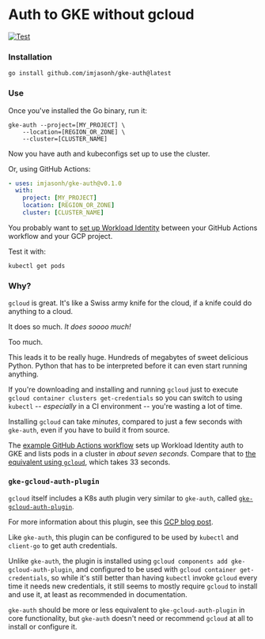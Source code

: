 # Auth to GKE without gcloud

[![Test](https://github.com/imjasonh/gke-auth/actions/workflows/test-action.yaml/badge.svg)](https://github.com/imjasonh/gke-auth/actions/workflows/test-action.yaml)

### Installation

```
go install github.com/imjasonh/gke-auth@latest
```

### Use

Once you've installed the Go binary, run it:

```
gke-auth --project=[MY_PROJECT] \
    --location=[REGION_OR_ZONE] \
    --cluster=[CLUSTER_NAME]
```

Now you have auth and kubeconfigs set up to use the cluster.

Or, using GitHub Actions:

```yaml
- uses: imjasonh/gke-auth@v0.1.0
  with:
    project: [MY_PROJECT]
    location: [REGION_OR_ZONE]
    cluster: [CLUSTER_NAME]
```

You probably want to [set up Workload Identity](https://github.com/google-github-actions/auth#usage) between your GitHub Actions workflow and your GCP project.

Test it with:

```
kubectl get pods
```

### Why?

`gcloud` is great.
It's like a Swiss army knife for the cloud, if a knife could do anything to a cloud.

It does so much.
_It does soooo much!_

Too much.

This leads it to be really huge.
Hundreds of megabytes of sweet delicious Python.
Python that has to be interpreted before it can even start running anything.

If you're downloading and installing and running `gcloud` just to execute `gcloud container clusters get-credentials` so you can switch to using `kubectl` -- _especially_ in a CI environment -- you're wasting a lot of time.

Installing `gcloud` can take _minutes_, compared to just a few seconds with `gke-auth`, even if you have to build it from source.

The [example GitHub Actions workflow](./.github/workflows/test-action.yaml) sets up Workload Identity auth to GKE and lists pods in a cluster in _about seven seconds_.
Compare that to [the equivalent using `gcloud`](./.github/workflows/using-gcloud.yaml), which takes 33 seconds.

### `gke-gcloud-auth-plugin`

`gcloud` itself includes a K8s auth plugin very similar to `gke-auth`, called [`gke-gcloud-auth-plugin`](https://github.com/kubernetes/cloud-provider-gcp/tree/master/cmd/gke-gcloud-auth-plugin).

For more information about this plugin, see this [GCP blog post](https://cloud.google.com/blog/products/containers-kubernetes/kubectl-auth-changes-in-gke).

Like `gke-auth`, this plugin can be configured to be used by `kubectl` and `client-go` to get auth credentials.

Unlike `gke-auth`, the plugin is installed using `gcloud components add gke-gcloud-auth-plugin`, and configured to be used with `gcloud container get-credentials`, so while it's still better than having `kubectl` invoke `gcloud` every time it needs new credentials, it still seems to mostly require `gcloud` to install and use it, at least as recommended in documentation.

`gke-auth` should be more or less equivalent to `gke-gcloud-auth-plugin` in core functionality, but `gke-auth` doesn't need or recommend `gcloud` at all to install or configure it.
